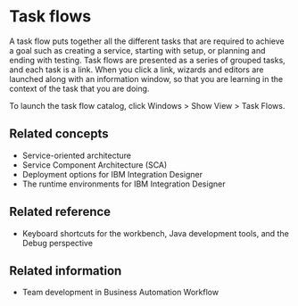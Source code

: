 <!-- image -->

# Task flows

A task flow puts together all the different tasks that are required
to achieve a goal such as creating a service, starting with setup,
or planning and ending with testing. Task flows are presented as a
series of grouped tasks, and each task is a link. When you click a
link, wizards and editors are launched along with an information window,
so that you are learning in the context of the task that you are doing.

To launch the task flow catalog, click Windows > Show
View > Task Flows.

## Related concepts

- Service-oriented architecture
- Service Component Architecture (SCA)
- Deployment options for IBM Integration Designer
- The runtime environments for IBM Integration Designer

## Related reference

- Keyboard shortcuts for the workbench, Java development tools, and the Debug perspective

## Related information

- Team development in Business Automation Workflow